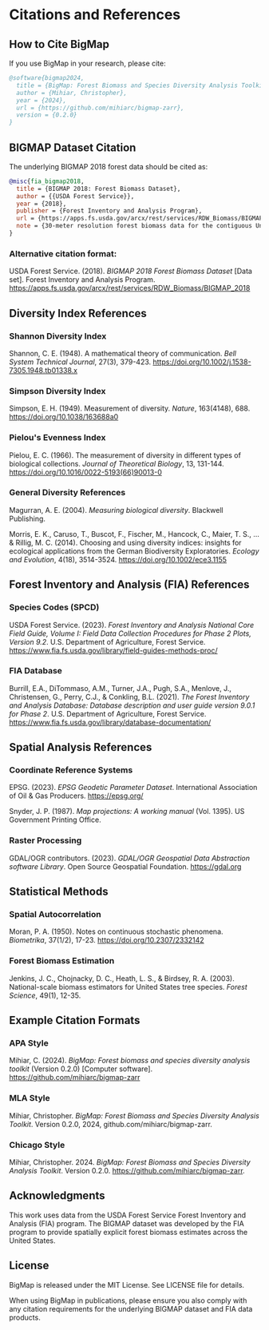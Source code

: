 # Citations and References

## How to Cite BigMap

If you use BigMap in your research, please cite:

```bibtex
@software{bigmap2024,
  title = {BigMap: Forest Biomass and Species Diversity Analysis Toolkit},
  author = {Mihiar, Christopher},
  year = {2024},
  url = {https://github.com/mihiarc/bigmap-zarr},
  version = {0.2.0}
}
```

## BIGMAP Dataset Citation

The underlying BIGMAP 2018 forest data should be cited as:

```bibtex
@misc{fia_bigmap2018,
  title = {BIGMAP 2018: Forest Biomass Dataset},
  author = {{USDA Forest Service}},
  year = {2018},
  publisher = {Forest Inventory and Analysis Program},
  url = {https://apps.fs.usda.gov/arcx/rest/services/RDW_Biomass/BIGMAP_2018},
  note = {30-meter resolution forest biomass data for the contiguous United States}
}
```

### Alternative citation format:

USDA Forest Service. (2018). *BIGMAP 2018 Forest Biomass Dataset* [Data set]. Forest Inventory and Analysis Program. https://apps.fs.usda.gov/arcx/rest/services/RDW_Biomass/BIGMAP_2018

## Diversity Index References

### Shannon Diversity Index

Shannon, C. E. (1948). A mathematical theory of communication. *Bell System Technical Journal*, 27(3), 379-423. https://doi.org/10.1002/j.1538-7305.1948.tb01338.x

### Simpson Diversity Index

Simpson, E. H. (1949). Measurement of diversity. *Nature*, 163(4148), 688. https://doi.org/10.1038/163688a0

### Pielou's Evenness Index

Pielou, E. C. (1966). The measurement of diversity in different types of biological collections. *Journal of Theoretical Biology*, 13, 131-144. https://doi.org/10.1016/0022-5193(66)90013-0

### General Diversity References

Magurran, A. E. (2004). *Measuring biological diversity*. Blackwell Publishing.

Morris, E. K., Caruso, T., Buscot, F., Fischer, M., Hancock, C., Maier, T. S., ... & Rillig, M. C. (2014). Choosing and using diversity indices: insights for ecological applications from the German Biodiversity Exploratories. *Ecology and Evolution*, 4(18), 3514-3524. https://doi.org/10.1002/ece3.1155

## Forest Inventory and Analysis (FIA) References

### Species Codes (SPCD)

USDA Forest Service. (2023). *Forest Inventory and Analysis National Core Field Guide, Volume I: Field Data Collection Procedures for Phase 2 Plots, Version 9.2*. U.S. Department of Agriculture, Forest Service. https://www.fia.fs.usda.gov/library/field-guides-methods-proc/

### FIA Database

Burrill, E.A., DiTommaso, A.M., Turner, J.A., Pugh, S.A., Menlove, J., Christensen, G., Perry, C.J., & Conkling, B.L. (2021). *The Forest Inventory and Analysis Database: Database description and user guide version 9.0.1 for Phase 2*. U.S. Department of Agriculture, Forest Service. https://www.fia.fs.usda.gov/library/database-documentation/

## Spatial Analysis References

### Coordinate Reference Systems

EPSG. (2023). *EPSG Geodetic Parameter Dataset*. International Association of Oil & Gas Producers. https://epsg.org/

Snyder, J. P. (1987). *Map projections: A working manual* (Vol. 1395). US Government Printing Office.

### Raster Processing

GDAL/OGR contributors. (2023). *GDAL/OGR Geospatial Data Abstraction software Library*. Open Source Geospatial Foundation. https://gdal.org

## Statistical Methods

### Spatial Autocorrelation

Moran, P. A. (1950). Notes on continuous stochastic phenomena. *Biometrika*, 37(1/2), 17-23. https://doi.org/10.2307/2332142

### Forest Biomass Estimation

Jenkins, J. C., Chojnacky, D. C., Heath, L. S., & Birdsey, R. A. (2003). National-scale biomass estimators for United States tree species. *Forest Science*, 49(1), 12-35.

## Example Citation Formats

### APA Style

Mihiar, C. (2024). *BigMap: Forest biomass and species diversity analysis toolkit* (Version 0.2.0) [Computer software]. https://github.com/mihiarc/bigmap-zarr

### MLA Style

Mihiar, Christopher. *BigMap: Forest Biomass and Species Diversity Analysis Toolkit*. Version 0.2.0, 2024, github.com/mihiarc/bigmap-zarr.

### Chicago Style

Mihiar, Christopher. 2024. *BigMap: Forest Biomass and Species Diversity Analysis Toolkit*. Version 0.2.0. https://github.com/mihiarc/bigmap-zarr.

## Acknowledgments

This work uses data from the USDA Forest Service Forest Inventory and Analysis (FIA) program. The BIGMAP dataset was developed by the FIA program to provide spatially explicit forest biomass estimates across the United States.

## License

BigMap is released under the MIT License. See LICENSE file for details.

When using BigMap in publications, please ensure you also comply with any citation requirements for the underlying BIGMAP dataset and FIA data products.